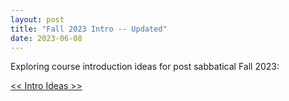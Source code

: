 ```yaml
---
layout: post
title: "Fall 2023 Intro -- Updated"
date: 2023-06-08
---
```


Exploring course introduction ideas for post sabbatical Fall 2023:

[<< Intro Ideas >>](https://drive.google.com/file/d/1NdeodjIOtcEEh2j3NHBuxjqyHYKA_qKj/view?usp=sharing)   
